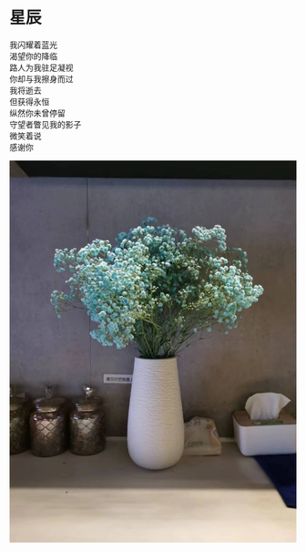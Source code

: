 # 星辰

我闪耀着蓝光  
渴望你的降临  
路人为我驻足凝视  
你却与我擦身而过  
我将逝去  
但获得永恒  
纵然你未曾停留  
守望者瞥见我的影子  
微笑着说  
感谢你  

![babys_breath_flower](./img/babys_breath_flower.jpeg)
